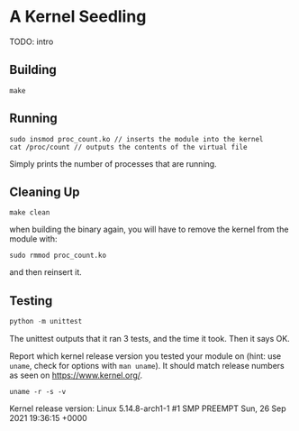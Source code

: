 # A Kernel Seedling
TODO: intro

## Building
```shell
make
```

## Running
```shell
sudo insmod proc_count.ko // inserts the module into the kernel
cat /proc/count // outputs the contents of the virtual file
```
Simply prints the number of processes that are running.

## Cleaning Up
```shell
make clean
```
when building the binary again, you will have to remove the kernel from the module with:
```shell
sudo rmmod proc_count.ko
```
and then reinsert it.

## Testing
```python
python -m unittest
```
The unittest outputs that it ran 3 tests, and the time it took. Then it says OK.

Report which kernel release version you tested your module on
(hint: use `uname`, check for options with `man uname`).
It should match release numbers as seen on https://www.kernel.org/.

```shell
uname -r -s -v
```
Kernel release version: Linux 5.14.8-arch1-1 #1 SMP PREEMPT Sun, 26 Sep 2021 19:36:15 +0000